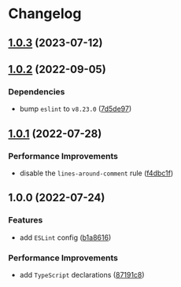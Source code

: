 # Changelog

## [1.0.3](https://github.com/binden-js/eslint-config/compare/v1.0.2...v1.0.3) (2023-07-12)

## [1.0.2](https://github.com/binden-js/eslint-config/compare/v1.0.1...v1.0.2) (2022-09-05)

### Dependencies

- bump `eslint` to `v8.23.0` ([7d5de97](https://github.com/binden-js/eslint-config/commit/7d5de975877b975d3b9879c674f8015fce03d5c0))

## [1.0.1](https://github.com/binden-js/eslint-config/compare/v1.0.0...v1.0.1) (2022-07-28)

### Performance Improvements

- disable the `lines-around-comment` rule ([f4dbc1f](https://github.com/binden-js/eslint-config/commit/f4dbc1f5b021c30c0eea7f7b8818f1399d698610))

## 1.0.0 (2022-07-24)

### Features

- add `ESLint` config ([b1a8616](https://github.com/binden-js/eslint-config/commit/b1a8616a8d27e2513f0576bfb80789dab10a258f))

### Performance Improvements

- add `TypeScript` declarations ([87191c8](https://github.com/binden-js/eslint-config/commit/87191c80d4b1bb8e2a542c2aa23802ac99a9c382))
